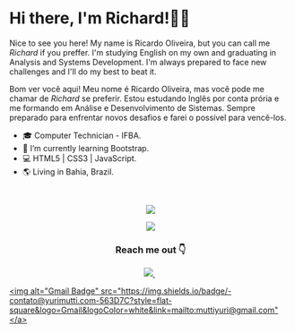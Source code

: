 # Hi there, I'm Richard!👋😉

Nice to see you here! My name is Ricardo Oliveira, but you can call me *Richard* if you preffer. I'm studying English on my own and graduating in Analysis and Systems Development. I'm always prepared to face new challenges and I'll do my best to beat it.

Bom ver você aqui! Meu nome é Ricardo Oliveira, mas você pode me chamar de *Richard* se preferir. Estou estudando Inglês por conta prória e me formando em Análise e Desenvolvimento de Sistemas. Sempre preparado para enfrentar novos desafios e farei o possível para vencê-los.


- 🎓 Computer Technician - IFBA.
- 🌱 I’m currently learning Bootstrap.
- 💻 HTML5 | CSS3 | JavaScript.
- 🌎 Living in Bahia, Brazil.

</br>

<p align="center">
  <img align="center" src="https://github-readme-stats.vercel.app/api?username=richard-developer&show_icons=true&theme=tokyonight "> 
</p>

<p align="center">
  <img align="center" src="https://github-readme-stats.vercel.app/api/top-langs/?username=richard-developer&layout=compact&theme=tokyonight"> 
</p>

<h3 align="center"> 
Reach me out 👇
</h3>

<p align='center'>
<a href="https://www.linkedin.com/in/ricardo-barbosa-oliveira/" target="_blank">
  <img src="https://img.shields.io/badge/-Ricardo%20Oliveira-blue?style=flat-square&logo=Linkedin&logoColor=white" />
</a>&nbsp;
  
<a href="mailto:muttiyuri@gmail.com" target="blank"><img alt="Gmail Badge" src="https://img.shields.io/badge/-contato@yurimutti.com-563D7C?style=flat-square&logo=Gmail&logoColor=white&link=mailto:muttiyuri@gmail.com"</a>
</p>





